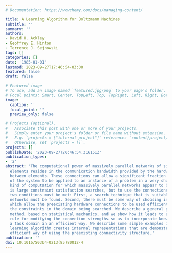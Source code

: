 ```yaml
---
# Documentation: https://wowchemy.com/docs/managing-content/

title: A Learning Algorithm for Boltzmann Machines
subtitle: ''
summary: ''
authors:
- David H. Ackley
- Geoffrey E. Hinton
- Terrence J. Sejnowski
tags: []
categories: []
date: '1985-01-01'
lastmod: 2023-09-27T17:46:54-03:00
featured: false
draft: false

# Featured image
# To use, add an image named `featured.jpg/png` to your page's folder.
# Focal points: Smart, Center, TopLeft, Top, TopRight, Left, Right, BottomLeft, Bottom, BottomRight.
image:
  caption: ''
  focal_point: ''
  preview_only: false

# Projects (optional).
#   Associate this post with one or more of your projects.
#   Simply enter your project's folder or file name without extension.
#   E.g. `projects = ["internal-project"]` references `content/project/deep-learning/index.md`.
#   Otherwise, set `projects = []`.
projects: []
publishDate: '2023-09-27T20:46:54.316151Z'
publication_types:
- '2'
abstract: 'The computational power of massively parallel networks of simple processing
  elements resides in the communication bandwidth provided by the hardware connections
  between elements. These connections can allow a significant fraction of the knowledge
  of the system to be applied to an instance of a problem in a very short time. One
  kind of computation for which massively parallel networks appear to be well suited
  is large constraint satisfaction searches, but to use the connections efficiently
  two conditions must be met: First, a search technique that is suitable for parallel
  networks must be found. Second, there must be some way of choosing internal representations
  which allow the preexisting hardware connections to be used efficiently for encoding
  the constraints in the domain being searched. We describe a general parallel search
  method, based on statistical mechanics, and we show how it leads to a general learning
  rule for modifying the connection strengths so as to incorporate knowledge about
  a task domain in an efficient way. We describe some simple examples in which the
  learning algorithm creates internal representations that are demonstrably the most
  efficient way of using the preexisting connectivity structure.'
publication: ''
doi: 10.1016/S0364-0213(85)80012-4
---
```

